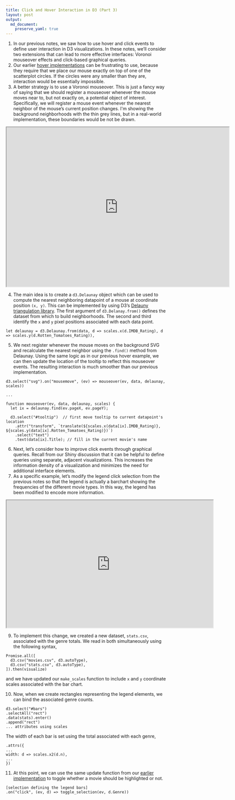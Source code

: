 ```yaml
---
title: Click and Hover Interaction in D3 (Part 3)
layout: post
output:
  md_document:
    preserve_yaml: true
---
```


1. In our previous notes, we saw how to use hover and click events to define
user interaction in D3 visualizations. In these notes, we’ll consider two
extensions that can lead to more effective interfaces: Voronoi mouseover effects
and click-based graphical queries.
2. Our earlier [hover implementations](https://krisrs1128.github.io/stat679_notes/2022/06/01/week6-2.html) can be frustrating to use, because they
require that we place our mouse exactly on top of one of the scatterplot
circles. If the circles were any smaller than they are, interaction would be
essentially impossible.
3. A better strategy is to use a Voronoi mouseover. This is just a fancy way of
saying that we should register a mouseover whenever the mouse moves near to, but
not exactly on, a potential object of interest. Specifically, we will register a
mouse event whenever the nearest neighbor of the mouse’s current position
changes. I'm showing the background neighborhoods with the thin grey lines, but
in a real-world implementation, these boundaries would be not be drawn.
<iframe src="https://krisrs1128.github.io/stat679_code/examples/week6/week6-2/imdb-voronoi.html" width=700 height=500></iframe>

4. The main idea is to create a `d3.Delaunay` object which can be used to
compute the nearest neighboring datapoint of a mouse at coordinate position `(x, y)`. This can be implemented by using D3’s [Delauny triangulation library](https://github.com/d3/d3-delaunay). The first argument of
`d3.Delanay.from()` defines the dataset from which to build neighborhoods. The
second and third identify the `x` and `y` pixel positions associated with each
data point.

  ```
  let delaunay = d3.Delaunay.from(data, d => scales.x(d.IMDB_Rating), d => scales.y(d.Rotten_Tomatoes_Rating)),
  ```

5. We next register whenever the mouse moves on the background SVG and
recalculate the nearest neighbor using the `.find()` method from Delaunay. Using
the same logic as in our previous hover example, we can then update the location
of the tooltip to reflect this mouseover events. The resulting interaction is
much smoother than our previous implementation.

```
d3.select("svg").on("mousemove", (ev) => mouseover(ev, data, delaunay, scales))

...

function mouseover(ev, data, delaunay, scales) {
  let ix = delaunay.find(ev.pageX, ev.pageY);

  d3.select("#tooltip")  // first move tooltip to current datapoint's location
    .attr("transform", `translate(${scales.x(data[ix].IMDB_Rating)}, ${scales.y(data[ix].Rotten_Tomatoes_Rating)})`)
    .select("text")
    .text(data[ix].Title); // fill in the current movie's name
```

6. Next, let’s consider how to improve click events through graphical queries.
Recall from our Shiny discussion that it can be helpful to define queries using
separate, adjacent visualizations. This increases the information density of a
visualization and minimizes the need for additional interface elements.
7. As a specific example, let’s modify the legend click selection from the
previous notes so that the legend is actually a barchart showing the frequencies
of the different movie types. In this way, the legend has been modified to
encode more information.

<iframe src="https://krisrs1128.github.io/stat679_code/examples/week6/week6-3/imdb-linked.html" width=650 height=400></iframe>

9. To implement this change, we created a new dataset, `stats.csv`, associated
with the genre totals. We read in both simultaneously using the following syntax,
  ```
Promise.all([
    d3.csv("movies.csv", d3.autoType),
    d3.csv("stats.csv", d3.autoType),
]).then(visualize)
  ```
  and we have updated our `make_scales` function to include `x` and `y`
  coordinate scales associated with the bar chart.

10.	Now, when we create rectangles representing the legend elements, we can bind
the associated genre counts.
  ```
d3.select("#bars")
  .selectAll("rect")
  .data(stats).enter()
  .append("rect")
  ... attributes using scales
  ```
  The width of each bar is set using the total associated with each genre,
  ```
.attrs({
  ...
  width: d => scales.x2(d.n),
  ...
})
  ```

11. At this point, we can use the same update function from our [earlier implementation](https://github.com/krisrs1128/stat679_code/blob/main/examples/week6/week6-3/imdb-legend-click.js) to toggle whether a movie should be highlighted or not.

  ```
  [selection defining the legend bars]
  .on("click", (ev, d) => toggle_selection(ev, d.Genre))
  ```
